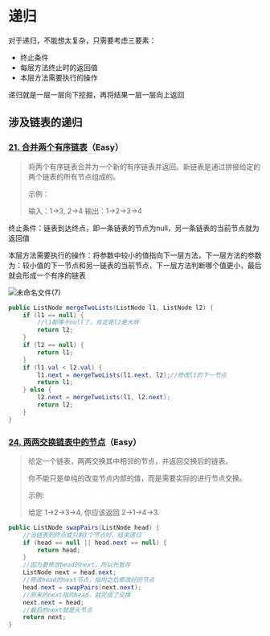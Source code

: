 # 递归

对于递归，不能想太复杂，只需要考虑三要素：

- 终止条件
- 每层方法终止时的返回值
- 本层方法需要执行的操作

递归就是一层一层向下挖掘，再将结果一层一层向上返回

## **涉及链表的递归**

### [21. 合并两个有序链表](https://leetcode-cn.com/problems/merge-two-sorted-lists/)（Easy）

> 将两个有序链表合并为一个新的有序链表并返回。新链表是通过拼接给定的两个链表的所有节点组成的。 
>
> 示例：
>
> 输入：1->3, 2->4
> 输出：1->2->3->4

终止条件：链表到达终点，即一条链表的节点为null，另一条链表的当前节点就为返回值

本层方法需要执行的操作：将参数中较小的值指向下一层方法，下一层方法的参数为：较小值的下一节点和另一链表的当前节点，下一层方法判断哪个值更小，最后就会形成一个有序的链表

![未命名文件(7)](C:\Users\csj\Downloads\未命名文件(7).jpg)

```JAVA
public ListNode mergeTwoLists(ListNode l1, ListNode l2) {
    if (l1 == null) {
        //l1都等于null了，肯定是l2更大呀
        return l2;
    }
    if (l2 == null) {
        return l1;
    }
    if (l1.val < l2.val) {
        l1.next = mergeTwoLists(l1.next, l2);//修改l1的下一节点
        return l1;
    } else {
        l2.next = mergeTwoLists(l1, l2.next);
        return l2;
    }
}
```

### [24. 两两交换链表中的节点](https://leetcode-cn.com/problems/swap-nodes-in-pairs/)（Easy）

> 给定一个链表，两两交换其中相邻的节点，并返回交换后的链表。
>
> 你不能只是单纯的改变节点内部的值，而是需要实际的进行节点交换。
>
> 示例:
>
> 给定 1->2->3->4, 你应该返回 2->1->4->3.
>

```java
public ListNode swapPairs(ListNode head) {
    //当链表到终点或只剩1个节点时，结束递归
    if (head == null || head.next == null) {
        return head;
    }
    //因为要修改head的next，所以先暂存
    ListNode next = head.next;
    //修改head的next节点，指向之后修改好的节点
    head.next = swapPairs(next.next);
    //原来的next指向head，就完成了交换
    next.next = head;
    //最后的next就是头节点
    return next;
}
```

